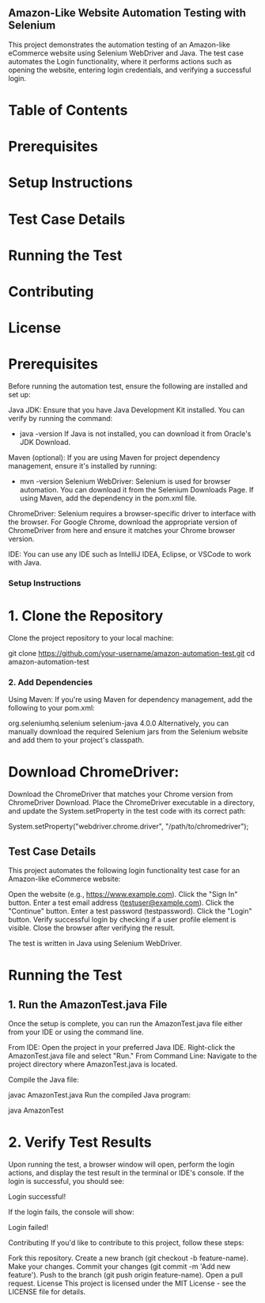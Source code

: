 ## Amazon-Like Website Automation Testing with Selenium
This project demonstrates the automation testing of an Amazon-like eCommerce website using Selenium WebDriver and Java. The test case automates the Login functionality, where it performs actions such as opening the website, entering login credentials, and verifying a successful login.

# Table of Contents
# Prerequisites
# Setup Instructions
# Test Case Details
# Running the Test
# Contributing
# License
# Prerequisites

Before running the automation test, ensure the following are installed and set up:

Java JDK: Ensure that you have Java Development Kit installed.
You can verify by running the command:



* java -version
If Java is not installed, you can download it from Oracle's JDK Download.

Maven (optional): If you are using Maven for project dependency management, ensure it's installed by running:


* mvn -version
Selenium WebDriver: Selenium is used for browser automation. You can download it from the Selenium Downloads Page. If using Maven, add the dependency in the pom.xml file.

ChromeDriver: Selenium requires a browser-specific driver to interface with the browser. For Google Chrome, download the appropriate version of ChromeDriver from here and ensure it matches your Chrome browser version.

IDE: You can use any IDE such as IntelliJ IDEA, Eclipse, or VSCode to work with Java.

### Setup Instructions ###

# 1. Clone the Repository
Clone the project repository to your local machine:


git clone https://github.com/your-username/amazon-automation-test.git
cd amazon-automation-test

### 2. Add Dependencies
Using Maven:
If you're using Maven for dependency management, add the following to your pom.xml:



<dependency>
    <groupId>org.seleniumhq.selenium</groupId>
    <artifactId>selenium-java</artifactId>
    <version>4.0.0</version> <!-- Or the latest version -->
</dependency>
Alternatively, you can manually download the required Selenium jars from the Selenium website and add them to your project's classpath.

# Download ChromeDriver:
Download the ChromeDriver that matches your Chrome version from ChromeDriver Download.
Place the ChromeDriver executable in a directory, and update the System.setProperty in the test code with its correct path:

System.setProperty("webdriver.chrome.driver", "/path/to/chromedriver");

## Test Case Details
This project automates the following login functionality test case for an Amazon-like eCommerce website:

Open the website (e.g., https://www.example.com).
Click the "Sign In" button.
Enter a test email address (testuser@example.com).
Click the "Continue" button.
Enter a test password (testpassword).
Click the "Login" button.
Verify successful login by checking if a user profile element is visible.
Close the browser after verifying the result.

The test is written in Java using Selenium WebDriver.

# Running the Test


## 1. Run the AmazonTest.java File
Once the setup is complete, you can run the AmazonTest.java file either from your IDE or using the command line.

From IDE:
Open the project in your preferred Java IDE.
Right-click the AmazonTest.java file and select "Run."
From Command Line:
Navigate to the project directory where AmazonTest.java is located.

Compile the Java file:

javac AmazonTest.java
Run the compiled Java program:

java AmazonTest

# 2. Verify Test Results
Upon running the test, a browser window will open, perform the login actions, and display the test result in the terminal or IDE's console.
If the login is successful, you should see:

Login successful!

If the login fails, the console will show:

Login failed!

Contributing
If you'd like to contribute to this project, follow these steps:

Fork this repository.
Create a new branch (git checkout -b feature-name).
Make your changes.
Commit your changes (git commit -m 'Add new feature').
Push to the branch (git push origin feature-name).
Open a pull request.
License
This project is licensed under the MIT License - see the LICENSE file for details.

